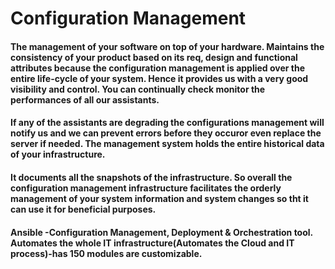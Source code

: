 # Configuration Management

#### The management of your software on top of your hardware. Maintains the consistency of your product based on its req, design and functional attributes because the configuration management is applied over the entire life-cycle of your system. Hence it provides us with a very good visibility and control. You can continually check monitor the performances of all our assistants.

#### If any of the assistants are degrading the configurations management will notify us and we can prevent errors before they occuror even replace the server if needed. The management system holds the entire historical data of your infrastructure.

#### It documents all the snapshots of the infrastructure. So overall the configuration management infrastructure facilitates the orderly management of your system information and system changes so tht it can use it for beneficial purposes.

#### Ansible -Configuration Management, Deployment & Orchestration tool. Automates the whole IT infrastructure(Automates the Cloud and IT process)-has 150 modules are customizable.
